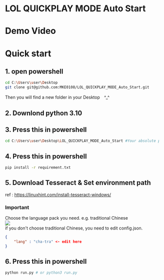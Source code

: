 # LOL QUICKPLAY MODE Auto Start
# Demo Video

# Quick start
## 1. open powershell
```bash
cd C:\Users\user\Desktop
git clone git@github.com:MKE0108/LOL_QUICKPLAY_MODE_Auto_Start.git
```
Then you will find a new folder in your Desktop　^_^
## 2. Downlond python 3.10
## 3. Press this in powershell
```bash
cd C:\Users\user\Desktop\LOL_QUICKPLAY_MODE_Auto_Start #Your absolute path of this folder
```
## 4. Press this in powershell
```bash
pip install -r requirement.txt
```

## 5. Download Tesseract & Set environment path  
ref : https://linuxhint.com/install-tesseract-windows/  
### Important
Choose the language pack you need. e.g. traditional Chinese  
![](https://github.com/MKE0108/LOL_NG_auto_Start/blob/main/readme/image1.jpg)  
if you don't choose traditional Chinese, you need to edit config.json.
```json
{
    "lang" : "cha-tra" <- edit here
}
```

## 6. Press this in powershell
```bash
python run.py # or python3 run.py
```

